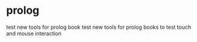# prolog
test new tools for prolog book
test new tools for prolog books to test touch and mouse interaction

